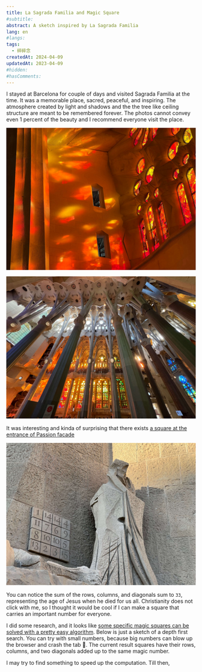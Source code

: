```yaml
---
title: La Sagrada Familia and Magic Square
#subtitle: 
abstract: A sketch inspired by La Sagrada Familia
lang: en
#langs: 
tags:
  - 碎碎念
createdAt: 2024-04-09
updatedAt: 2023-04-09
#hidden: 
#hasComments:
---
```


I stayed at Barcelona for couple of days and visited Sagrada Familia at the
time. It was a memorable place, sacred, peaceful, and inspiring. The atmosphere
created by light and shadows and the the tree like ceiling structure are meant
to be remembered forever. The photos cannot convey even 1 percent of the beauty
and I recommend everyone visit the place.

![light and shadows](./light-and-shadows.jpeg)

![the tree shaped ceiling](./ceiling.jpeg)

It was interesting and kinda of surprising that there
exists [a square at the entrance of
Passion facade](https://blog.sagradafamilia.org/en/divulgation/the-magic-square-the-passion-facade-keys-to-understanding-it/)

![number square](./number-square.jpeg)

You can notice the sum of the rows, columns, and diagonals sum to `33`,
representing the age of Jesus when he died for us all. Christianity does not
click with me, so I thought it would be cool if I can make a square that carries
an important number for everyone.

I did some research, and it looks
like [some specific magic squares can be solved
with a pretty easy algorithm](https://mathcommunities.org/magic-squares/). Below
is just a sketch of a depth first search. You can try with small numbers,
because big numbers can blow up the browser and crash the tab 🤣. The current
result squares have their rows, columns, and two diagonals added up to the same
magic number.

I may try to find something to speed up the computation. Till then,

<GridDisplay />
